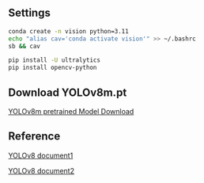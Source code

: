 ## Settings
```bash
conda create -n vision python=3.11
echo "alias cav='conda activate vision'" >> ~/.bashrc
sb && cav

pip install -U ultralytics
pip install opencv-python
```



## Download YOLOv8m.pt
[YOLOv8m pretrained Model Download](https://github.com/ultralytics/assets/releases/download/v8.1.0/yolov8m.pt)

## Reference
[YOLOv8 document1](https://docs.ultralytics.com/ko/modes/predict/)

[YOLOv8 document2](https://docs.ultralytics.com/ko/reference/engine/results/#ultralytics.engine.results.Results)

